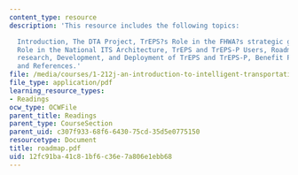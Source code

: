 ```yaml
---
content_type: resource
description: 'This resource includes the following topics:

  Introduction, The DTA Project, TrEPS?s Role in the FHWA?s strategic goals, TrEPS
  Role in the National ITS Architecture, TrEPS and TrEPS-P Users, Roadmap for the
  research, Development, and Deployment of TrEPS and TrEPS-P, Benefit Potential, Summary,
  and References.'
file: /media/courses/1-212j-an-introduction-to-intelligent-transportation-systems-spring-2005/12fc91ba41c81bf6c36e7a806e1ebb68_roadmap.pdf
file_type: application/pdf
learning_resource_types:
- Readings
ocw_type: OCWFile
parent_title: Readings
parent_type: CourseSection
parent_uid: c307f933-68f6-6430-75cd-35d5e0775150
resourcetype: Document
title: roadmap.pdf
uid: 12fc91ba-41c8-1bf6-c36e-7a806e1ebb68
---
```

